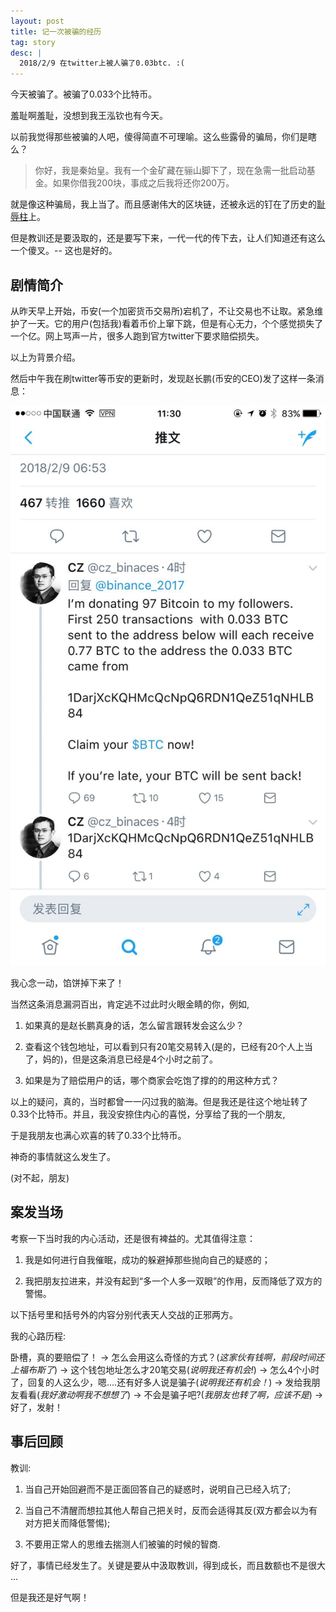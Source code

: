 ```yaml
---
layout: post
title: 记一次被骗的经历
tag: story
desc: |
  2018/2/9 在twitter上被人骗了0.03btc. :(
---
```


今天被骗了。被骗了0.033个比特币。

羞耻啊羞耻，没想到我王泓钦也有今天。

以前我觉得那些被骗的人吧，傻得简直不可理喻。这么些露骨的骗局，你们是瞎么？

> 你好，我是秦始皇。我有一个金矿藏在骊山脚下了，现在急需一批启动基金。如果你借我200块，事成之后我将还你200万。

就是像这种骗局，我上当了。而且感谢伟大的区块链，还被永远的钉在了历史的[耻辱柱](https://www.blocktrail.com/BTC/tx/9078bf9e9865bfa6381565a78010b6f16a79e45c32a34606219693856979276b)上。

但是教训还是要汲取的，还是要写下来，一代一代的传下去，让人们知道还有这么一个傻叉。-- 这也是好的。

## 剧情简介

从昨天早上开始，币安(一个加密货币交易所)宕机了，不让交易也不让取。紧急维护了一天。它的用户(包括我)看着币价上窜下跳，但是有心无力，个个感觉损失了一个亿。网上骂声一片，很多人跑到官方twitter下要求赔偿损失。

以上为背景介绍。

然后中午我在刷twitter等币安的更新时，发现赵长鹏(币安的CEO)发了这样一条消息：

![](/assets/images/scam.jpeg)

我心念一动，馅饼掉下来了！

当然这条消息漏洞百出，肯定逃不过此时火眼金睛的你，例如,

1.  如果真的是赵长鹏真身的话，怎么留言跟转发会这么少？

2. 查看这个钱包地址，可以看到只有20笔交易转入(是的，已经有20个人上当了，妈的)，但是这条消息已经是4个小时之前了。

3. 如果是为了赔偿用户的话，哪个商家会吃饱了撑的的用这种方式？

以上的疑问，真的，当时都曾一一闪过我的脑海。但是我还是往这个地址转了0.33个比特币。并且，我没安捺住内心的喜悦，分享给了我的一个朋友,

于是我朋友也满心欢喜的转了0.33个比特币。

神奇的事情就这么发生了。

(对不起，朋友)

## 案发当场

考察一下当时我的内心活动，还是很有裨益的。尤其值得注意：

1. 我是如何进行自我催眠，成功的躲避掉那些抛向自己的疑惑的；

2. 我把朋友拉进来，并没有起到“多一个人多一双眼”的作用，反而降低了双方的警惕。

以下括号里和括号外的内容分别代表天人交战的正邪两方。


我的心路历程:


卧槽，真的要赔偿了！ ->  怎么会用这么奇怪的方式？(*这家伙有钱啊，前段时间还上福布斯了*)  -> 这个钱包地址怎么才20笔交易(*说明我还有机会!*) ->   怎么4个小时了，回复的人这么少，嗯....还有好多人说是骗子(*说明我还有机会！*) -> 发给我朋友看看(*我好激动啊我不想想了*) -> 不会是骗子吧?(*我朋友也转了啊，应该不是*) -> 好了，发射！



## 事后回顾

教训:

1) 当自己开始回避而不是正面回答自己的疑惑时，说明自己已经入坑了;

2) 当自己不清醒而想拉其他人帮自己把关时，反而会适得其反(双方都会以为有对方把关而降低警惕);

3) 不要用正常人的思维去揣测人们被骗的时候的智商.


好了，事情已经发生了。关键是要从中汲取教训，得到成长，而且数额也不是很大 ...

但是我还是好气啊！





